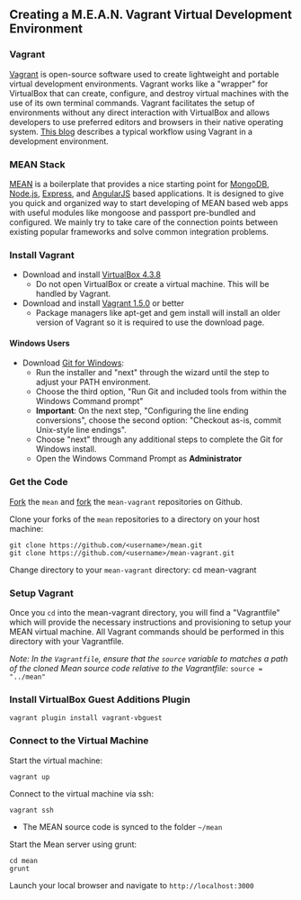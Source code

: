 ## Creating a M.E.A.N. Vagrant Virtual Development Environment ##

### Vagrant ###

[Vagrant](http://docs.vagrantup.com/v2/why-vagrant/index.html) is open-source software used to create lightweight and portable virtual development environments. Vagrant works like a "wrapper" for VirtualBox that can create, configure, and destroy virtual machines with the use of its own terminal commands. Vagrant facilitates the setup of environments without any direct interaction with VirtualBox and allows developers to use preferred editors and browsers in their native operating system. [This blog](http://mitchellh.com/the-tao-of-vagrant) describes a typical workflow using Vagrant in a development environment.

### MEAN Stack ###

[MEAN](http://mean.io) is a boilerplate that provides a nice starting point for [MongoDB](http://www.mongodb.org/), [Node.js](http://www.nodejs.org/), [Express](http://expressjs.com/), and [AngularJS](http://angularjs.org/) based applications. It is designed to give you quick and organized way to start developing of MEAN based web apps with useful modules like mongoose and passport pre-bundled and configured. We mainly try to take care of the connection points between existing popular frameworks and solve common integration problems.  

###  Install Vagrant ###

- Download and install [VirtualBox 4.3.8](https://www.virtualbox.org/wiki/Download_Old_Builds_4_3)
  - Do not open VirtualBox or create a virtual machine. This will be handled by Vagrant.
- Download and install [Vagrant 1.5.0](http://www.vagrantup.com/downloads.html) or better
  - Package managers like apt-get and gem install will install an older version of Vagrant so it is required to use the download page.

#### Windows Users ####

- Download [Git for Windows](http://msysgit.github.io/):
  - Run the installer and "next" through the wizard until the step to adjust your PATH environment.
  - Choose the third option, "Run Git and included tools from within the Windows Command prompt"
  - **Important**: On the next step, "Configuring the line ending conversions", choose the second option:       "Checkout as-is, commit Unix-style line endings".
  - Choose "next" through any additional steps to complete the Git for Windows install.
  - Open the Windows Command Prompt as **Administrator**
 
### Get the Code ###  

[Fork](https://github.com/linnovate/mean/fork) the `mean` and [fork](http://github.com/lynnaloo/mean-vagrant) the  `mean-vagrant` repositories on Github.

Clone your forks of the `mean` repositories to a directory on your host machine:

    git clone https://github.com/<username>/mean.git
    git clone https://github.com/<username>/mean-vagrant.git

Change directory to your `mean-vagrant` directory:
    cd mean-vagrant

### Setup Vagrant ###

Once you `cd` into the mean-vagrant directory, you will find a "Vagrantfile" which will provide
the necessary instructions and provisioning to setup your MEAN virtual machine. All Vagrant commands
should be performed in this directory with your Vagrantfile.

*Note: In the `Vagrantfile`, ensure that the `source` variable to matches a path of the cloned Mean source code
relative to the Vagrantfile:* `source = "../mean"`

### Install VirtualBox Guest Additions Plugin

    vagrant plugin install vagrant-vbguest

### Connect to the Virtual Machine ###

Start the virtual machine:

    vagrant up

Connect to the virtual machine via ssh:

    vagrant ssh

- The MEAN source code is synced to the folder `~/mean`

Start the Mean server using grunt:

    cd mean
    grunt

Launch your local browser and navigate to `http://localhost:3000`

